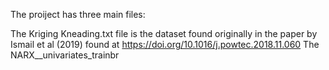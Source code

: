 The proiject has three main files: 

The Kriging Kneading.txt file is the dataset found originally in the paper by Ismail et al (2019) found at https://doi.org/10.1016/j.powtec.2018.11.060
The NARX__univariates_trainbr

